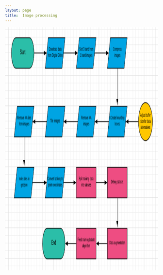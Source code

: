 ```yaml
---
layout: page
title:  Image processing
---
```


<img src="Process flow.png" class="img-responsive" alt="Responsive image" width="1400" height="800" >
